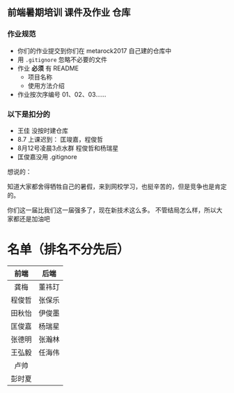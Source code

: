 ## 前端暑期培训 课件及作业 仓库

### 作业规范

+ 你们的作业提交到你们在 metarock2017 自己建的仓库中
+ 用 `.gitignore` 忽略不必要的文件
+ 作业 **必须** 有 README
  + 项目名称
  + 使用方法介绍
+ 作业按次序编号 01、02、03……


### 以下是扣分的

+ 王佳 没按时建仓库
+ 8.7 上课迟到： 匡竣嘉，程俊哲
+ 8月12号凌晨3点水群 程俊哲和杨瑞星
+ 匡俊嘉没用 .gitignore



想说的：

知道大家都舍得牺牲自己的暑假，来到网校学习，也挺辛苦的，但是竞争也是肯定的。

你们这一届比我们这一届强多了，现在新技术这么多。 不管结局怎么样，所以大家都还是加油吧



# 名单（排名不分先后）

|  前端   |  后端   |   
| :----:     | :-----: 
| 龚梅 | 董祎玎 |
| 程俊哲 | 张保乐 |
| 田秋怡 | 伊俊墨 |
| 匡俊嘉 | 杨瑞星 |
| 张德明 | 张瀚林 |
| 王弘毅 | 任海伟 |
| 卢帅 |  |
| 彭时夏 |  |

